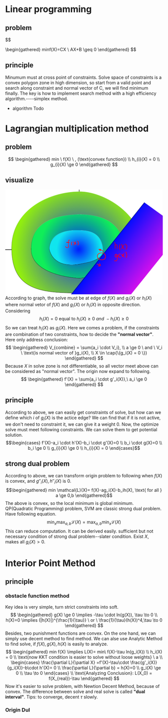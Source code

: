 # Linear programming
## problem
$$

\begin{gathered}
minf(X)=CX \\
AX+B \geq 0
\end{gathered}
$$

## principle
Minumum must at cross point of constraints. Solve space of constraints is a convex polygon zone in high dimension, so start from a valid point and search along constraint and normal vector of C, we will find minimum finally.
The key is how to implement search method with a high efficiency algorithm.----simplex method.

- algorithm
Todo

# Lagrangian multiplication method
## problem
$$
\begin{gathered}
min \ f(X) \  , (\text{convex function}) 
\\
h_{i}(X) = 0
\\
g_{i}(X) \ge 0
\end{gathered}
$$

## visualize
![probelm-graph](../Imgs/nolinear-programming/contraint-programming-graph.png)
According to graph, the solve must be at edge of $f(X)$ and $g_{i}(X)$ or $h_i(X)$ where normal vetor of $f(X)$ and $g_{i}(X)$ or $h_i(X)$ in opposite direction. Considering 
$$  h_i(X) = 0 \  \text{equal to} \   h_i(X) \ge 0 \ and \ -h_i(X) \ge 0 $$
So we can treat $h_i(X)$ as $g_i(X)$. Here we comes a problem, if the constraints are combination of two constraints, how to decide the **"normal vector"**. Here only address conclusion: 
$$ 
\begin{gathered}
V_{combine} = \sum{a_i \cdot V_i}, \\
a \ge 0 \ and \ V_i \ \text{is normal vector of }g_i(X), \\
X \in \cap{\{g_i(X) = 0 \}}
\end{gathered}
$$
Because $X$ in solve zone is not differentiable, so all vector meet above can be considered as "normal vector". The origin now expand to following.
$$
\begin{gathered}
f'(X) = \sum{a_i \cdot g'_i(X)},\ a_i \ge 0
\end{gathered}
$$




## principle
According to above, we can easily get constraints of solve, but how can we define which $i$ of $g_{i}(X)$ is the actice edge? We can find that if it is not active, we don't need to constraint it, we can give it a weight 0.
Now, the optimize solve must meet following constraints.
We can solve them to get potential solution.
$$\begin{cases}
f'(X)-a_i \cdot h'(X)-b_i \cdot g'(X)=0
\\
b_i \cdot g(X)=0
\\
b_i \ge 0
\\
g_{i}(X) \ge 0
\\
h_{i}(X) = 0
\end{cases}$$

## strong dual problem
According to above, we can transform origin problem to following when $f(X)$ is convex, and $g''_i(X),h''_i(X)$ is 0.
$$\begin{gathered}
min \mathcal{L}(X)=   f(X)-ag_i(X)-b_ih(X), \text{ for all } a \ge 0,b
\end{gathered}$$
The above is convex, so the local minimum is global minimum. QP(Quadratic Programming) problem, SVM are 
classic strong dual problem. Have following equation.
$$
\min_{x}\max_{a,b} \mathcal{L}(X) = \max_{a,b}\min_{x} \mathcal{L}(X)
$$
This can reduce computation. It can be derived easily.
sufficient but not necessary condition of strong dual problem--slater condition.
Exist $X$, makes all $g_i(X)>0$.

# Interior Point Method
## principle
### obstacle function method
Key idea is very simple, turn strict constraints into soft. 
$$
\begin{gathered}
g(X) \ge 0 \implies -\tau \cdot ln(g(X)), \tau \to 0 \\
h(X)=0 \implies (|h(X)|)^{\frac{1}{\tau}} \  or \ \frac{1}{\tau}(h(X))^4,\tau \to 0
\end{gathered}
$$
Besides, two punishment functions are convex.
On the one hand, we can simply use decent method to find method.
We can alse use Analytic Method to find solve, if $f(X),g(X),h(X)$ is easily to analyze.
$$
\begin{gathered}
min f(X) \implies L(X)= min\ f(X)-\tau ln(g_i(X)) \\
h_i(X) = 0 \\
\text{now KKT condition is easier to solve without loose weights} \  a \\
\begin{cases}
\frac{\partial L}{\partial X} =f'(X)-\tau\cdot \frac{g'_i(X)}{g_i(X)}-b\cdot h'(X)= 0 \\
\frac{\partial L}{\partial b} = h(X)=0 \\
g_i(X) \ge 0 \\
\tau \to 0
\end{cases} \\
\text{Analyzing Conclusion}: L(X_0) = f(X_{real})-\tau
\end{gathered}
$$
Now it's easier to solve problem, with Newtion Decent Method, because of convex.
The difference between solve and real solve is called **"dual interval"**.
Tips: to converge, decent $\tau$ slowly.

### Origin Dul